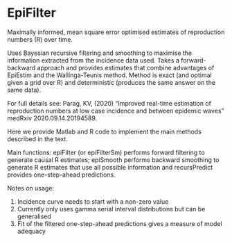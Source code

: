# EpiFilter
Maximally informed, mean square error optimised estimates of reproduction numbers (R) over time.

Uses Bayesian recursive filtering and smoothing to maximise the information extracted from the incidence data used. 
Takes a forward-backward approach and provides estimates that combine advantages of EpiEstim and the Wallinga-Teunis method.
Method is exact (and optimal given a grid over R) and deterministic (produces the same answer on the same data).

For full details see: 
Parag, KV, (2020) “Improved real-time estimation of reproduction numbers at low case incidence and between epidemic waves” medRxiv 2020.09.14.20194589.

Here we provide Matlab and R code to implement the main methods described in the text.

Main functions: epiFilter (or epiFilterSm) performs forward filtering to generate causal R estimates; epiSmooth performs backward smoothing to generate R estimates that use all possible information and recursPredict provides one-step-ahead predictions.

Notes on usage:
1) Incidence curve needs to start with a non-zero value
2) Currently only uses gamma serial interval distributions but can be generalised
3) Fit of the filtered one-step-ahead predictions gives a measure of model adequacy
